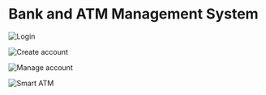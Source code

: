 # Bank and ATM Management System

![Login](https://ibb.co/9W54Yyx)

![Create account](https://ibb.co/cgv3gY5)

![Manage account](https://ibb.co/wdFF430)

![Smart ATM](https://ibb.co/MsYwfqS)

